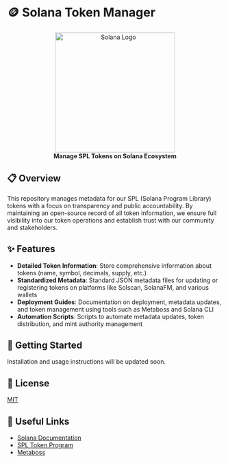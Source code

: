 # 🪙 Solana Token Manager

<div align="center">
  <img src="https://solana.com/src/img/branding/solanaLogo.png" alt="Solana Logo" width="280"/>
  <br>
  <b>Manage SPL Tokens on Solana Ecosystem</b>
</div>

## 📋 Overview

This repository manages metadata for our SPL (Solana Program Library) tokens with a focus on transparency and public accountability. By maintaining an open-source record of all token information, we ensure full visibility into our token operations and establish trust with our community and stakeholders.

## ✨ Features

- **Detailed Token Information**: Store comprehensive information about tokens (name, symbol, decimals, supply, etc.)
- **Standardized Metadata**: Standard JSON metadata files for updating or registering tokens on platforms like Solscan, SolanaFM, and various wallets
- **Deployment Guides**: Documentation on deployment, metadata updates, and token management using tools such as Metaboss and Solana CLI
- **Automation Scripts**: Scripts to automate metadata updates, token distribution, and mint authority management

## 🚀 Getting Started

Installation and usage instructions will be updated soon.

## 📄 License

[MIT](LICENSE)

## 🔗 Useful Links

- [Solana Documentation](https://docs.solana.com/)
- [SPL Token Program](https://spl.solana.com/token)
- [Metaboss](https://github.com/samuelvanderwaal/metaboss) 
